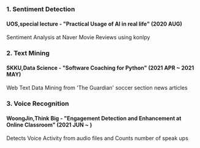 ### 1. Sentiment Detection 
#### UOS,special lecture - "Practical Usage of AI in real life" (2020 AUG)
Sentiment Analysis at Naver Movie Reviews using konlpy

### 2. Text Mining
#### SKKU,Data Science - "Software Coaching for Python" (2021 APR ~ 2021 MAY)
Web Text Data Mining from 'The Guardian' soccer section news articles

### 3. Voice Recognition
#### WoongJin,Think Big - "Engagement Detection and Enhancement at Online Classroom" (2021 JUN ~ )
Detects Voice Activity from audio files and Counts number of speak ups
